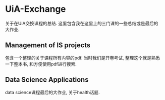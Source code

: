 # UiA-Exchange

关于在UiA交换课程的总结. 这里包含我在这里上的三门课的一些总结或是最后的大作业.

## Management of IS projects

包含一个整理的关于课程所有内容的pdf. 
当时我们是开卷考试, 整理这个就是熟悉一下整本书, 和方便使用pdf进行搜索.

## Data Science Applications

data science课程最后的大作业, 关于health话题.